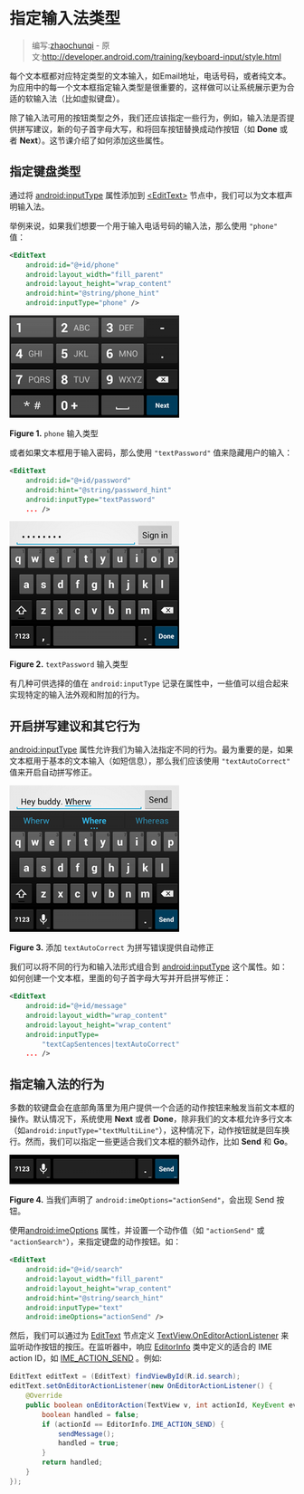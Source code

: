 # 指定输入法类型

> 编写:[zhaochunqi](https://github.com/zhaochunqi) - 原文:<http://developer.android.com/training/keyboard-input/style.html>

每个文本框都对应特定类型的文本输入，如Email地址，电话号码，或者纯文本。为应用中的每一个文本框指定输入类型是很重要的，这样做可以让系统展示更为合适的软输入法（比如虚拟键盘）。

除了输入法可用的按钮类型之外，我们还应该指定一些行为，例如，输入法是否提供拼写建议，新的句子首字母大写，和将回车按钮替换成动作按钮（如 **Done** 或者 **Next**）。这节课介绍了如何添加这些属性。

## 指定键盘类型

通过将 [android:inputType](http://developer.android.com/reference/android/widget/TextView.html#attr_android:inputType) 属性添加到 [&lt;EditText&gt;](http://developer.android.com/reference/android/widget/EditText.html) 节点中，我们可以为文本框声明输入法。

举例来说，如果我们想要一个用于输入电话号码的输入法，那么使用 `"phone"` 值：

```xml
<EditText
    android:id="@+id/phone"
    android:layout_width="fill_parent"
    android:layout_height="wrap_content"
    android:hint="@string/phone_hint"
    android:inputType="phone" />
```

![edittext-phone](edittext-phone.png "Figure 1. The phone input type.")

**Figure 1.** `phone` 输入类型

或者如果文本框用于输入密码，那么使用 `"textPassword"` 值来隐藏用户的输入：

```xml
<EditText
    android:id="@+id/password"
    android:hint="@string/password_hint"
    android:inputType="textPassword"
    ... />
```

![ime_password](ime_password.png )

**Figure 2.** `textPassword` 输入类型

有几种可供选择的值在 `android:inputType` 记录在属性中，一些值可以组合起来实现特定的输入法外观和附加的行为。

## 开启拼写建议和其它行为

[android:inputType](http://developer.android.com/reference/android/widget/TextView.html#attr_android:inputType) 属性允许我们为输入法指定不同的行为。最为重要的是，如果文本框用于基本的文本输入（如短信息），那么我们应该使用 `"textAutoCorrect"` 值来开启自动拼写修正。

![ime_autocorrect](ime_autocorrect.png)

**Figure 3.** 添加 `textAutoCorrect` 为拼写错误提供自动修正

我们可以将不同的行为和输入法形式组合到 [android:inputType](http://developer.android.com/reference/android/widget/TextView.html#attr_android:inputType) 这个属性。如：如何创建一个文本框，里面的句子首字母大写并开启拼写修正：

```xml
<EditText
    android:id="@+id/message"
    android:layout_width="wrap_content"
    android:layout_height="wrap_content"
    android:inputType=
        "textCapSentences|textAutoCorrect"
    ... />
```

## 指定输入法的行为

多数的软键盘会在底部角落里为用户提供一个合适的动作按钮来触发当前文本框的操作。默认情况下，系统使用 **Next** 或者 **Done**，除非我们的文本框允许多行文本（如`android:inputType="textMultiLine"`），这种情况下，动作按钮就是回车换行。然而，我们可以指定一些更适合我们文本框的额外动作，比如 **Send** 和 **Go**。

![edittext-actionsend](edittext-actionsend.png)

**Figure 4.** 当我们声明了 `android:imeOptions="actionSend"`，会出现 Send 按钮。

使用[android:imeOptions](http://developer.android.com/reference/android/widget/TextView.html#attr_android:imeOptions) 属性，并设置一个动作值（如 `"actionSend"` 或 `"actionSearch"`），来指定键盘的动作按钮。如：

```xml
<EditText
    android:id="@+id/search"
    android:layout_width="fill_parent"
    android:layout_height="wrap_content"
    android:hint="@string/search_hint"
    android:inputType="text"
    android:imeOptions="actionSend" />
```

然后，我们可以通过为 [EditText](http://developer.android.com/reference/android/widget/EditText.html) 节点定义 [TextView.OnEditorActionListener](http://developer.android.com/reference/android/widget/TextView.OnEditorActionListener.html) 来监听动作按钮的按压。在监听器中，响应 [EditorInfo](http://developer.android.com/reference/android/view/inputmethod/EditorInfo.html) 类中定义的适合的 IME action ID，如 [IME_ACTION_SEND](http://developer.android.com/reference/android/view/inputmethod/EditorInfo.html#IME_ACTION_SEND) 。例如:

```java
EditText editText = (EditText) findViewById(R.id.search);
editText.setOnEditorActionListener(new OnEditorActionListener() {
    @Override
    public boolean onEditorAction(TextView v, int actionId, KeyEvent event) {
        boolean handled = false;
        if (actionId == EditorInfo.IME_ACTION_SEND) {
            sendMessage();
            handled = true;
        }
        return handled;
    }
});
```



